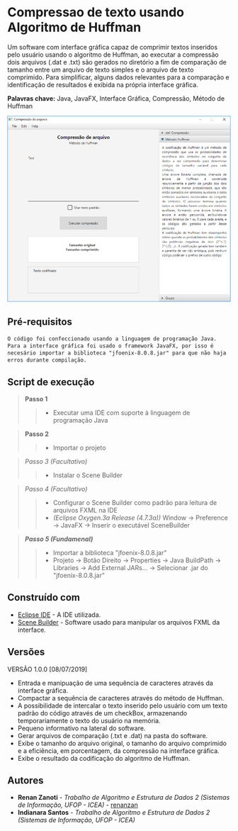 # Compressao de texto usando Algoritmo de Huffman
Um software com interface gráfica capaz de comprimir textos inseridos pelo usuário usando o algoritmo de Huffman, ao executar a compressão dois arquivos (.dat e .txt) são gerados no diretório a fim de comparação de tamanho entre um arquivo de texto simples e o arquivo de texto comprimido. Para simplificar, alguns dados relevantes para a comparação e identificação de resultados é exibida na própria interface gráfica.

**Palavras chave:** Java, JavaFX, Interface Gráfica, Compressão, Método de Huffman

![](preview/image.png)


## Pré-requisitos
```
O código foi confeccionado usando a linguagem de programação Java. Para a interface gráfica foi usado o framework JavaFX, por isso é necesário importar a biblioteca "jfoenix-8.0.8.jar" para que não haja erros durante compilação.
```

## Script de execução
> **Passo 1** <br>
>> * Executar uma IDE com suporte à linguagem de programação Java <br>

> **Passo 2** <br>
>> * Importar o projeto <br>

> *Passo 3 (Facultativo)* <br>
>> * Instalar o Scene Builder <br>

> *Passo 4 (Facultativo)* <br>
>> * Configurar o Scene Builder como padrão para leitura de arquivos FXML na IDE <br>
>> * *(Eclipse Oxygen.3a Release (4.7.3a))* Window -> Preference -> JavaFX -> Inserir o executável SceneBuilder <br>

> ***Passo 5 (Fundamenal)*** <br>
>> * Importar a biblioteca "jfoenix-8.0.8.jar" <br>
>> * Projeto -> Botão Direito -> Properties -> Java BuildPath -> Libraries -> Add External JARs... -> Selecionar .jar do "jfoenix-8.0.8.jar" <br>


## Construído com
* [Eclipse IDE](https://www.eclipse.org/) - A IDE utilizada.
* [Scene Builder](https://gluonhq.com/products/scene-builder/) - Software usado para manipular os arquivos FXML da interface.


## Versões
VERSÃO 1.0.0 [08/07/2019]
* Entrada e manipuação de uma sequência de caracteres através da interface gráfica.
* Compactar a sequência de caracteres através do método de Huffman.
* A possibilidade de intercalar o texto inserido pelo usuário com um texto padrão do código através de um checkBox, armazenando temporariamente o texto do usuário na memória.
* Pequeno informativo na lateral do software.
* Gerar arquivos de comparação (.txt e .dat) na pasta do software.
* Exibe o tamanho do arquivo original, o tamanho do arquivo comprimido e a eficiência, em porcentagem, da compressão na interface gráfica.
* Exibe o resultado da codificação do algoritmo de Huffman.


## Autores
* **Renan Zanoti** - *Trabalho de Algoritmo e Estrutura de Dados 2 (Sistemas de Informação, UFOP - ICEA)* - [renanzan](https://github.com/renanzan)
* **Indianara  Santos** - *Trabalho de Algoritmo e Estrutura de Dados 2 (Sistemas de Informação, UFOP - ICEA)*
